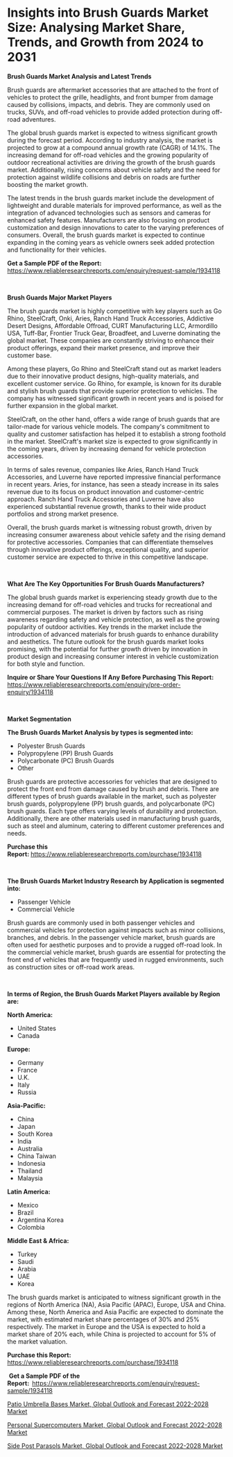 <p><h1>Insights into Brush Guards Market Size: Analysing Market Share, Trends, and Growth from 2024 to 2031</h1></p><p><strong>Brush Guards Market Analysis and Latest Trends</strong></p>
<p><p>Brush guards are aftermarket accessories that are attached to the front of vehicles to protect the grille, headlights, and front bumper from damage caused by collisions, impacts, and debris. They are commonly used on trucks, SUVs, and off-road vehicles to provide added protection during off-road adventures.</p><p>The global brush guards market is expected to witness significant growth during the forecast period. According to industry analysis, the market is projected to grow at a compound annual growth rate (CAGR) of 14.1%. The increasing demand for off-road vehicles and the growing popularity of outdoor recreational activities are driving the growth of the brush guards market. Additionally, rising concerns about vehicle safety and the need for protection against wildlife collisions and debris on roads are further boosting the market growth.</p><p>The latest trends in the brush guards market include the development of lightweight and durable materials for improved performance, as well as the integration of advanced technologies such as sensors and cameras for enhanced safety features. Manufacturers are also focusing on product customization and design innovations to cater to the varying preferences of consumers. Overall, the brush guards market is expected to continue expanding in the coming years as vehicle owners seek added protection and functionality for their vehicles.</p></p>
<p><strong>Get a Sample PDF of the Report:&nbsp;</strong> <a href="https://www.reliableresearchreports.com/enquiry/request-sample/1934118">https://www.reliableresearchreports.com/enquiry/request-sample/1934118</a></p>
<p>&nbsp;</p>
<p><strong>Brush Guards Major Market Players</strong></p>
<p><p>The brush guards market is highly competitive with key players such as Go Rhino, SteelCraft, Onki, Aries, Ranch Hand Truck Accessories, Addictive Desert Designs, Affordable Offroad, CURT Manufacturing LLC, Armordillo USA, Tuff-Bar, Frontier Truck Gear, Broadfeet, and Luverne dominating the global market. These companies are constantly striving to enhance their product offerings, expand their market presence, and improve their customer base.</p><p>Among these players, Go Rhino and SteelCraft stand out as market leaders due to their innovative product designs, high-quality materials, and excellent customer service. Go Rhino, for example, is known for its durable and stylish brush guards that provide superior protection to vehicles. The company has witnessed significant growth in recent years and is poised for further expansion in the global market.</p><p>SteelCraft, on the other hand, offers a wide range of brush guards that are tailor-made for various vehicle models. The company's commitment to quality and customer satisfaction has helped it to establish a strong foothold in the market. SteelCraft's market size is expected to grow significantly in the coming years, driven by increasing demand for vehicle protection accessories.</p><p>In terms of sales revenue, companies like Aries, Ranch Hand Truck Accessories, and Luverne have reported impressive financial performance in recent years. Aries, for instance, has seen a steady increase in its sales revenue due to its focus on product innovation and customer-centric approach. Ranch Hand Truck Accessories and Luverne have also experienced substantial revenue growth, thanks to their wide product portfolios and strong market presence.</p><p>Overall, the brush guards market is witnessing robust growth, driven by increasing consumer awareness about vehicle safety and the rising demand for protective accessories. Companies that can differentiate themselves through innovative product offerings, exceptional quality, and superior customer service are expected to thrive in this competitive landscape.</p></p>
<p>&nbsp;</p>
<p><strong>What Are The Key Opportunities For Brush Guards Manufacturers?</strong></p>
<p><p>The global brush guards market is experiencing steady growth due to the increasing demand for off-road vehicles and trucks for recreational and commercial purposes. The market is driven by factors such as rising awareness regarding safety and vehicle protection, as well as the growing popularity of outdoor activities. Key trends in the market include the introduction of advanced materials for brush guards to enhance durability and aesthetics. The future outlook for the brush guards market looks promising, with the potential for further growth driven by innovation in product design and increasing consumer interest in vehicle customization for both style and function.</p></p>
<p><strong>Inquire or Share Your Questions If Any Before Purchasing This Report:</strong> <a href="https://www.reliableresearchreports.com/enquiry/pre-order-enquiry/1934118">https://www.reliableresearchreports.com/enquiry/pre-order-enquiry/1934118</a></p>
<p>&nbsp;</p>
<p><strong>Market Segmentation</strong></p>
<p><strong>The Brush Guards Market Analysis by types is segmented into:</strong></p>
<p><ul><li>Polyester Brush Guards</li><li>Polypropylene (PP) Brush Guards</li><li>Polycarbonate (PC) Brush Guards</li><li>Other</li></ul></p>
<p><p>Brush guards are protective accessories for vehicles that are designed to protect the front end from damage caused by brush and debris. There are different types of brush guards available in the market, such as polyester brush guards, polypropylene (PP) brush guards, and polycarbonate (PC) brush guards. Each type offers varying levels of durability and protection. Additionally, there are other materials used in manufacturing brush guards, such as steel and aluminum, catering to different customer preferences and needs.</p></p>
<p><strong>Purchase this Report:&nbsp;</strong><a href="https://www.reliableresearchreports.com/purchase/1934118">https://www.reliableresearchreports.com/purchase/1934118</a></p>
<p>&nbsp;</p>
<p><strong>The Brush Guards Market Industry Research by Application is segmented into:</strong></p>
<p><ul><li>Passenger Vehicle</li><li>Commercial Vehicle</li></ul></p>
<p><p>Brush guards are commonly used in both passenger vehicles and commercial vehicles for protection against impacts such as minor collisions, branches, and debris. In the passenger vehicle market, brush guards are often used for aesthetic purposes and to provide a rugged off-road look. In the commercial vehicle market, brush guards are essential for protecting the front end of vehicles that are frequently used in rugged environments, such as construction sites or off-road work areas.</p></p>
<p>&nbsp;</p>
<p><strong>In terms of Region, the Brush Guards Market Players available by Region are:</strong></p>
<p>
    <p> <strong> North America: </strong>
        <ul>
            <li>United States</li>
            <li>Canada</li>
        </ul>
        </p> 
    <p> <strong> Europe: </strong>
        <ul>
            <li>Germany</li>
            <li>France</li>
            <li>U.K.</li>
            <li>Italy</li>
            <li>Russia</li>
        </ul>
        </p> 
    <p> <strong> Asia-Pacific: </strong>
        <ul>
            <li>China</li>
            <li>Japan</li>
            <li>South Korea</li>
            <li>India</li>
            <li>Australia</li>
            <li>China Taiwan</li>
            <li>Indonesia</li>
            <li>Thailand</li>
            <li>Malaysia</li>
        </ul>
        </p> 
    <p> <strong> Latin America: </strong>
        <ul>
            <li>Mexico</li>
            <li>Brazil</li>
            <li>Argentina Korea</li>
            <li>Colombia</li>
        </ul>
        </p> 
    <p> <strong> Middle East & Africa: </strong>
        <ul>
            <li>Turkey</li>
            <li>Saudi</li>
            <li>Arabia</li>
            <li>UAE</li>
            <li>Korea</li>
        </ul>
    </p>
    </p>
<p><p>The brush guards market is anticipated to witness significant growth in the regions of North America (NA), Asia Pacific (APAC), Europe, USA and China. Among these, North America and Asia Pacific are expected to dominate the market, with estimated market share percentages of 30% and 25% respectively. The market in Europe and the USA is expected to hold a market share of 20% each, while China is projected to account for 5% of the market valuation.</p></p>
<p><strong>Purchase this Report: </strong><a href="https://www.reliableresearchreports.com/purchase/1934118">https://www.reliableresearchreports.com/purchase/1934118</a></p>
<p>&nbsp;<strong>Get a Sample PDF of the Report:&nbsp;&nbsp;</strong><a href="https://www.reliableresearchreports.com/enquiry/request-sample/1934118">https://www.reliableresearchreports.com/enquiry/request-sample/1934118</a></p>
<p><strong></strong></p>
<p><p><a href="https://view.publitas.com/reportprime-1/patio-umbrella-bases-market-global-outlook-and-forecast-2022-2028-market-growth-market-trends-covid-19-impact-and-forecasts-for-period-from-2023-2030/">Patio Umbrella Bases Market, Global Outlook and Forecast 2022-2028 Market</a></p><p><a href="https://view.publitas.com/reportprime-1/personal-supercomputers-market-global-outlook-and-forecast-2022-2028-market-growth-market-trends-covid-19-impact-and-forecasts-for-period-from-2023-2030/">Personal Supercomputers Market, Global Outlook and Forecast 2022-2028 Market</a></p><p><a href="https://view.publitas.com/reportprime-1/side-post-parasols-market-global-outlook-and-forecast-2022-2028-market-size-and-examines-its-market-scope-with-a-primary-focus-on-growth-opportunities-and-forecasted-trends-spanning-from-2023-to-2030/">Side Post Parasols Market, Global Outlook and Forecast 2022-2028 Market</a></p></p>